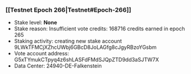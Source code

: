 ### [[Testnet Epoch 266|Testnet#Epoch-266]]
* Stake level: **None**
* Stake reason: Insufficient vote credits: 168716 credits earned in epoch 265
* Staking activity: creating new stake account 9LWkTFMCjXZhcUWbj6GBcD8JoLAGfg8cJgyRBzoYGsbm
* Vote account address: G5xTYmukCTpyq4z6shLASFdFMdSJQpZTD9dd3aSJTW7X
* Data Center: 24940-DE-Falkenstein